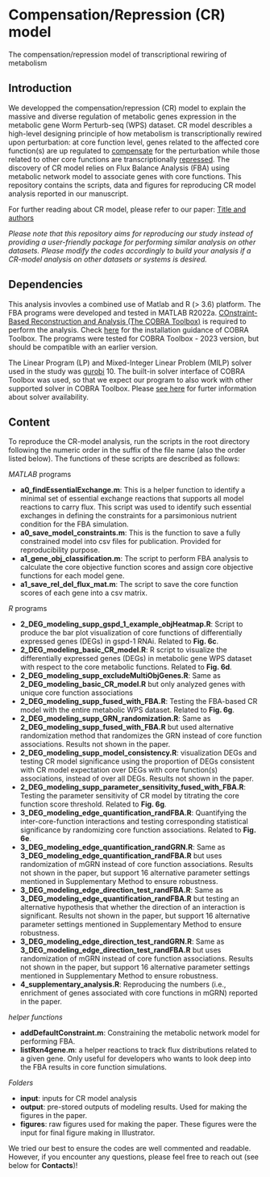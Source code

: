 # Compensation/Repression (CR) model
The compensation/repression model of transcriptional rewiring of metabolism

## Introduction 
We developped the compensation/repression (CR) model to explain the massive and diverse regulation of metabolic genes expression in the metabolic gene Worm Perturb-seq (WPS) dataset. CR model describles a high-level designing principle of how metabolism is transcriptionally rewired upon perturbation: at core function level, genes related to the affected core function(s) are up regulated to <ins>compensate</ins> for the perturbation while those related to other core functions are transcriptionally <ins>repressed</ins>. The discovery of CR model relies on Flux Balance Analysis (FBA) using metabolic network model to associate genes with core functions. This repository contains the scripts, data and figures for reproducing CR model analysis reported in our manuscript. 

For further reading about CR model, please refer to our paper: 
[Title and authors](https://bioRxiv_link)

_Please note that this repository aims for reproducing our study instead of providing a user-friendly package for performing similar analysis on other datasets. Please modify the codes accordingly to build your analysis if a CR-model analysis on other datasets or systems is desired._

## Dependencies 
This analysis invovles a combined use of Matlab and R (> 3.6) platform. The FBA programs were developed and tested in MATLAB R2022a. [COnstraint-Based Reconstruction and Analysis (The COBRA Toolbox)](https://opencobra.github.io/cobratoolbox/stable/) is required to perform the analysis. Check [here](https://opencobra.github.io/cobratoolbox/stable/installation.html) for the installation guidance of COBRA Toolbox. The programs were tested for COBRA Toolbox - 2023 version, but should be compatible with an earlier version. 

The Linear Program (LP) and Mixed-Integer Linear Problem (MILP) solver used in the study was [gurobi](http://gurobi.com) 10. The built-in solver interface of COBRA Toolbox was used, so that we expect our program to also work with other supported solver in COBRA Toolbox. Please [see here](https://opencobra.github.io/cobratoolbox/stable/installation.html#solver-installation) for furter information about solver availability. 

## Content 
To reproduce the CR-model analysis, run the scripts in the root directory following the numeric order in the suffix of the file name (also the order listed below). The functions of these scripts are described as follows:

_MATLAB_ programs
* __a0_findEssentialExchange.m__: This is a helper function to identify a minimal set of essential exchange reactions that supports all model reactions to carry flux. This script was used to identify such essential exchanges in defining the constraints for a parsimonious nutrient condition for the FBA simulation.
* __a0_save_model_constraints.m__: This is the function to save a fully constrained model into csv files for publication. Provided for reproducibility purpose.
* __a1_gene_obj_classification.m__: The script to perform FBA analysis to calculate the core objective function scores and assign core objective functions for each model gene.
* __a1_save_rel_del_flux_mat.m__: The script to save the core function scores of each gene into a csv matrix.

_R_ programs
* __2_DEG_modeling_supp_gspd_1_example_objHeatmap.R__: Script to produce the bar plot visualization of core functions of differentially expressed genes (DEGs) in gspd-1 RNAi. Related to **Fig. 6c**. 
* __2_DEG_modeling_basic_CR_model.R__: R script to visualize the differentially expressed genes (DEGs) in metabolic gene WPS dataset with respect to the core metabolic functions. Related to **Fig. 6d**.
* __2_DEG_modeling_supp_excludeMultiObjGenes.R__: Same as __2_DEG_modeling_basic_CR_model.R__ but only analyzed genes with unique core function associations
* __2_DEG_modeling_supp_fused_with_FBA.R__: Testing the FBA-based CR model with the entire metabolic WPS dataset. Related to **Fig. 6g**.
* __2_DEG_modeling_supp_GRN_randomization.R__: Same as __2_DEG_modeling_supp_fused_with_FBA.R__ but used alternative randomization method that randomizes the GRN instead of core function associations. Results not shown in the paper.
* __2_DEG_modeling_supp_model_consistency.R__: visualization DEGs and testing CR model significance using the proportion of DEGs consistent with CR model expectation over DEGs with core function(s) associations, instead of over all DEGs. Results not shown in the paper.
* __2_DEG_modeling_supp_parameter_sensitivity_fused_with_FBA.R__: Testing the parameter sensitivity of CR model by titrating the core function score threshold. Related to **Fig. 6g**.
* __3_DEG_modeling_edge_quantification_randFBA.R__: Quantifying the inter-core-function interactions and testing corresponding statistical significance by randomizing core function associations. Related to **Fig. 6e**.
* __3_DEG_modeling_edge_quantification_randGRN.R__: Same as __3_DEG_modeling_edge_quantification_randFBA.R__ but uses randomization of mGRN instead of core function associations. Results not shown in the paper, but support 16 alternative parameter settings mentioned in Supplementary Method to ensure robustness.
* __3_DEG_modeling_edge_direction_test_randFBA.R__: Same as __3_DEG_modeling_edge_quantification_randFBA.R__ but testing an alternative hypothesis that whether the direction of an interaction is significant. Results not shown in the paper, but support 16 alternative parameter settings mentioned in Supplementary Method to ensure robustness.
* __3_DEG_modeling_edge_direction_test_randGRN.R__: Same as __3_DEG_modeling_edge_direction_test_randFBA.R__ but uses randomization of mGRN instead of core function associations. Results not shown in the paper, but support 16 alternative parameter settings mentioned in Supplementary Method to ensure robustness.
* __4_supplementary_analysis.R__: Reproducing the numbers (i.e., enrichment of genes associated with core functions in mGRN) reported in the paper.

_helper functions_
* __addDefaultConstraint.m__: Constraining the metabolic network model for performing FBA.
* __listRxn4gene.m__: a helper reactions to track flux distributions related to a given gene. Only useful for developers who wants to look deep into the FBA results in core function simulations.

_Folders_
* __input__: inputs for CR model analysis
* __output__: pre-stored outputs of modeling results. Used for making the figures in the paper.
* __figures__: raw figures used for making the paper. These figures were the input for final figure making in Illustrator.

We tried our best to ensure the codes are well commented and readable. However, if you encounter any questions, please feel free to reach out (see below for __Contacts__)!
